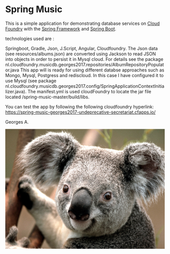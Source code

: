 Spring Music
============

This is a simple application for demonstrating database services on [Cloud Foundry](http://cloudfoundry.org) with the [Spring Framework](http://spring.io) and [Spring Boot](http://projects.spring.io/spring-boot/).


technologies used are :

Springboot, Gradle, Json, J.Script, Angular, Cloudfoundry.
The Json data (see resources/albums.json) are converted using Jackson to read JSON into objects in order to persist it in Mysql cloud.
For details see the package nl.cloudfoundry.musicdb.georges2017.repositories/AlbumRepositoryPopulator.java 
This app will is ready for using different databse approaches such as Mongo, Mysql, Postgress and rediscloud.
In this case I have configured it to use Mysql (see package nl.cloudfoundry.musicdb.georges2017.config/SpringApplicationContextInitializer.java).
The manifest.yml is used cloudFoundry to locate the jar file located /spring-music-master/build/libs. 


You can test the app by following the following cloudfoundry hyperlink: https://spring-music-georges2017-undeprecative-secretariat.cfapps.io/

Georges A. 

<p align="center">
  <img src="Koala.png"/>
 
</p>
